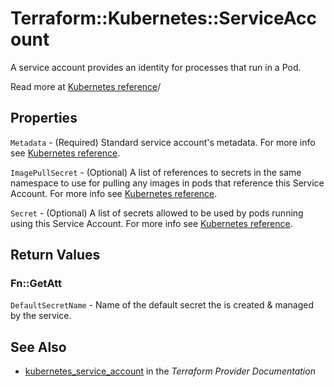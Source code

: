 # Terraform::Kubernetes::ServiceAccount

A service account provides an identity for processes that run in a Pod.

Read more at [Kubernetes reference](https://kubernetes.io/docs/admin/service-accounts-admin)/

## Properties

`Metadata` - (Required) Standard service account's metadata. For more info see [Kubernetes reference](https://github.com/kubernetes/community/blob/e59e666e3464c7d4851136baa8835a311efdfb8e/contributors/devel/api-conventions.md#metadata).

`ImagePullSecret` - (Optional) A list of references to secrets in the same namespace to use for pulling any images in pods that reference this Service Account. For more info see [Kubernetes reference](http://kubernetes.io/docs/user-guide/secrets#manually-specifying-an-imagepullsecret).

`Secret` - (Optional) A list of secrets allowed to be used by pods running using this Service Account. For more info see [Kubernetes reference](http://kubernetes.io/docs/user-guide/secrets).


## Return Values

### Fn::GetAtt

`DefaultSecretName` - Name of the default secret the is created & managed by the service.

## See Also

* [kubernetes_service_account](https://www.terraform.io/docs/providers/kubernetes/r/service_account.html) in the _Terraform Provider Documentation_